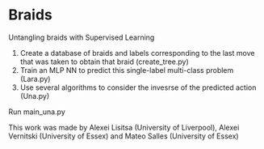 # Braids
Untangling braids with Supervised Learning

  1. Create a database of braids and labels corresponding to the last move that was taken to obtain that braid (create_tree.py)
  2. Train an MLP NN to predict this single-label multi-class problem (Lara.py)
  3. Use several algorithms to consider the invesrse of the predicted action (Una.py)
  
Run main_una.py

This work was made by Alexei Lisitsa (University of Liverpool), Alexei Vernitski (University of Essex) and Mateo Salles (University of Essex)
